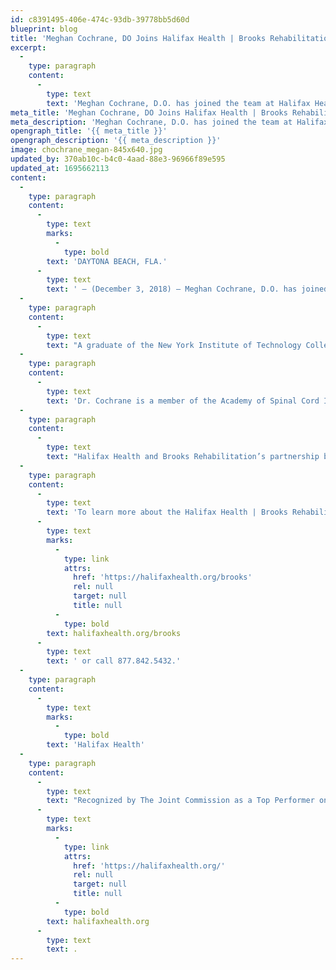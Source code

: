 ```yaml
---
id: c8391495-406e-474c-93db-39778bb5d60d
blueprint: blog
title: 'Meghan Cochrane, DO Joins Halifax Health | Brooks Rehabilitation'
excerpt:
  -
    type: paragraph
    content:
      -
        type: text
        text: 'Meghan Cochrane, D.O. has joined the team at Halifax Health | Brooks Rehabilitation – Center for Rehabilitation.'
meta_title: 'Meghan Cochrane, DO Joins Halifax Health | Brooks Rehabilitation'
meta_description: 'Meghan Cochrane, D.O. has joined the team at Halifax Health | Brooks Rehabilitation – Center for Rehabilitation.'
opengraph_title: '{{ meta_title }}'
opengraph_description: '{{ meta_description }}'
image: chochrane_megan-845x640.jpg
updated_by: 370ab10c-b4c0-4aad-88e3-96966f89e595
updated_at: 1695662113
content:
  -
    type: paragraph
    content:
      -
        type: text
        marks:
          -
            type: bold
        text: 'DAYTONA BEACH, FLA.'
      -
        type: text
        text: ' – (December 3, 2018) – Meghan Cochrane, D.O. has joined the team at Halifax Health | Brooks Rehabilitation – Center for Rehabilitation.'
  -
    type: paragraph
    content:
      -
        type: text
        text: "A graduate of the New York Institute of Technology College of Osteopathic Medicine, Dr. Cochrane completed an internship in internal medicine at North Shore Medical Center in Salem, Massachusetts.\_ She later completed residency training in physical medicine and rehabilitation at the Icahn School of Medicine at Mount Sinai in New York.\_ More recently, she completed the Harvard Medical School/Spaulding/VA Boston Fellowship Program in Spinal Cord Injury Medicine in 2017."
  -
    type: paragraph
    content:
      -
        type: text
        text: 'Dr. Cochrane is a member of the Academy of Spinal Cord Injury Professionals and has co-authored 16 original articles and peer reviewed abstracts.'
  -
    type: paragraph
    content:
      -
        type: text
        text: "Halifax Health and Brooks Rehabilitation’s partnership began in 2013 with the opening of a 40-bed, inpatient rehabilitation center at Halifax Health Medical Center of Daytona Beach.\_ The state-of-the-art facility was created to serve a wide variety of rehab patients.\_ As the area’s only Level II Trauma Center and designated Comprehensive Stroke Center, Halifax Health can care for patients with spinal cord, stroke, traumatic brain, amputee, and complex orthopedic injuries with long-term rehab needs close to home.\_ Brooks Rehabilitation in Jacksonville has been a leading provider of physical and neuropsych rehabilitation services for more than 40 years and is the highest accredited rehab provider in Florida."
  -
    type: paragraph
    content:
      -
        type: text
        text: 'To learn more about the Halifax Health | Brooks Rehabilitation – Center for Rehabilitation, visit '
      -
        type: text
        marks:
          -
            type: link
            attrs:
              href: 'https://halifaxhealth.org/brooks'
              rel: null
              target: null
              title: null
          -
            type: bold
        text: halifaxhealth.org/brooks
      -
        type: text
        text: ' or call 877.842.5432.'
  -
    type: paragraph
    content:
      -
        type: text
        marks:
          -
            type: bold
        text: 'Halifax Health'
  -
    type: paragraph
    content:
      -
        type: text
        text: "Recognized by The Joint Commission as a Top Performer on Key Quality Measures, Halifax Health serves Volusia and Flagler counties, providing a continuum of healthcare services through a network of organizations including a tertiary hospital, community hospital, freestanding emergency department, an urgent care, psychiatric services, a cancer treatment center with five outreach locations, the area’s largest hospice, a center for inpatient rehabilitation, outpatient rehabilitation clinics, primary care walk-in clinics, a walk-in clinic specializing in women’s health, a pediatric care community clinic, three children’s medical practices, a home healthcare agency, and an exclusive provider organization.\_ Halifax Health offers the area’s only Level II Trauma Center, Comprehensive Stroke Center, Pediatric Intensive Care Unit, Pediatric Emergency Department, Child and Adolescent Behavioral Services, complete Neurosurgical Services, OB Emergency Department and Level III Neonatal Intensive Care Unit that cares for babies born earlier than 28 weeks.\_ For more information, visit "
      -
        type: text
        marks:
          -
            type: link
            attrs:
              href: 'https://halifaxhealth.org/'
              rel: null
              target: null
              title: null
          -
            type: bold
        text: halifaxhealth.org
      -
        type: text
        text: .
---
```


